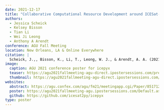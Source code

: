 ```yaml
---
date: 2021-12-17
title: "Collaborative Computational Resource Development around ICESat-2 Data: the icepyx Community and Library"
authors:
  - Jessica Scheick
  - Kelsey Bisson
  - Tian Li
  - Wei Ji Leong
  - Anthony A Arendt
conference: AGU Fall Meeting
location: New Orleans, LA & Online Everywhere
citation: |
  Scheick, J.,, Bisson, K., Li, T., Leong, W. J., & Arendt, A. A. (2021, December 17). *Collaborative Computational Resource Development around ICESat-2 Data: the icepyx Community and Library*. AGU 2021 Fall Meeting, virtual.
image:
  caption: AGU 2021 conference poster for icepyx
  teaser: https://agu2021fallmeeting-agu-direct.ipostersessions.com/preview/87-3A-85-E7-6F-78-E6-C8-F6-05-A6-7A-77-54-F0-94.png
  thumbnail: https://agu2021fallmeeting-agu-direct.ipostersessions.com/preview/87-3A-85-E7-6F-78-E6-C8-F6-05-A6-7A-77-54-F0-94.png
websites:
  abstract: https://agu.confex.com/agu/fm21/meetingapp.cgi/Paper/851712
  poster: https://agu2021fallmeeting-agu.ipostersessions.com/Default.aspx?s=87-3A-85-E7-6F-78-E6-C8-F6-05-A6-7A-77-54-F0-94
  github: https://github.com/icesat2py/icepyx
type: poster
---
```

